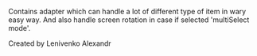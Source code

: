 Contains adapter which can handle a lot of different type of item in wary easy way. 
And also handle screen rotation in case if selected 'multiSelect mode'.

Created by Lenivenko Alexandr